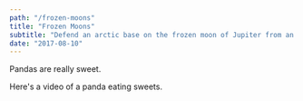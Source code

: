 ```yaml
---
path: "/frozen-moons"
title: "Frozen Moons"
subtitle: "Defend an arctic base on the frozen moon of Jupiter from an invasion of aliens that have laid dormant beneath its crust."
date: "2017-08-10"
---
```


Pandas are really sweet.

Here's a video of a panda eating sweets.
